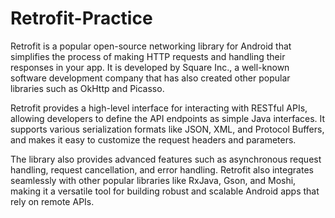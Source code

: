 # Retrofit-Practice

Retrofit is a popular open-source networking library for Android that simplifies the process of making HTTP requests and handling their responses in your app. It is developed by Square Inc., a well-known software development company that has also created other popular libraries such as OkHttp and Picasso.

Retrofit provides a high-level interface for interacting with RESTful APIs, allowing developers to define the API endpoints as simple Java interfaces. It supports various serialization formats like JSON, XML, and Protocol Buffers, and makes it easy to customize the request headers and parameters.

The library also provides advanced features such as asynchronous request handling, request cancellation, and error handling. Retrofit also integrates seamlessly with other popular libraries like RxJava, Gson, and Moshi, making it a versatile tool for building robust and scalable Android apps that rely on remote APIs.
